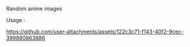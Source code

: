 Random anime images 

Usage : 

https://github.com/user-attachments/assets/122c3c71-f143-40f2-9cec-399880863886

